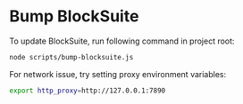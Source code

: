 # Bump BlockSuite

To update BlockSuite, run following command in project root:

```sh
node scripts/bump-blocksuite.js
```

For network issue, try setting proxy environment variables:

```sh
export http_proxy=http://127.0.0.1:7890
```
